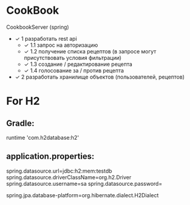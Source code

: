 # CookBook
CookbookServer (spring)
* ✓ 1 разработать rest api
  * ✓ 1.1 запрос на авторизацию
  * ✓ 1.2 получение списка рецептов (в запросе могут присутствовать условия фильтрации)
  * ✓ 1.3 создание / редактирование рецепта
  * ✓ 1.4 голосование за / против рецепта
* ✓ 2 разработать хранилище объектов (пользователей, рецептов)

# For H2
## Gradle:
runtime 'com.h2database:h2'

## application.properties:
spring.datasource.url=jdbc:h2:mem:testdb
spring.datasource.driverClassName=org.h2.Driver
spring.datasource.username=sa
spring.datasource.password=

spring.jpa.database-platform=org.hibernate.dialect.H2Dialect
